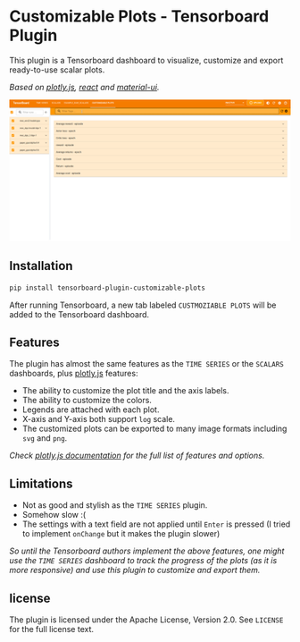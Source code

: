 # Customizable Plots - Tensorboard Plugin

This plugin is a Tensorboard dashboard to visualize, customize 
and export ready-to-use scalar plots.

_Based on [plotly.js](https://github.com/plotly/plotly.js/),
[react](https://github.com/facebook/react) and [material-ui](https://github.com/mui/material-ui)._

![](demo.gif)
## Installation
```bash
pip install tensorboard-plugin-customizable-plots
```
After running Tensorboard, a new tab labeled `CUSTMOZIABLE PLOTS` will be added to the Tensorboard dashboard.

## Features
The plugin has almost the same features as the `TIME SERIES` or the `SCALARS` dashboards, 
plus [plotly.js](https://github.com/plotly/plotly.js/) features:

* The ability to customize the plot title and the axis labels.
* The ability to customize the colors. 
* Legends are attached with each plot.
* X-axis and Y-axis both support `log` scale.
* The customized plots can be exported to many image formats including `svg` and `png`.

_Check [plotly.js documentation](https://plotly.com/javascript/reference/) 
for the full list of features and options._

## Limitations

* Not as good and stylish as the `TIME SERIES` plugin. 
* Somehow slow  :(
* The settings with a text field are not applied until `Enter` is pressed (I tried to implement `onChange` but it makes the plugin slower)

_So until the Tensorboard authors implement the above features, 
one might use the `TIME SERIES` 
dashboard to track the progress of the plots (as it is more responsive)
and use this plugin to customize and export them._ 
## license
The plugin is licensed under the Apache License, Version 2.0. See `LICENSE` for the full license text.